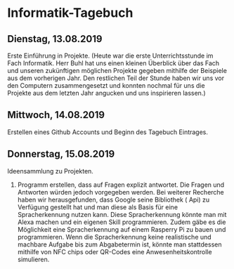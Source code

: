 # Informatik-Tagebuch
## Dienstag, 13.08.2019
Erste Einführung in Projekte.
(Heute war die erste Unterrichtsstunde im Fach Informatik. Herr Buhl hat uns einen kleinen Überblick über das Fach und unseren zukünftigen möglichen Projekte gegeben mithilfe der Beispiele aus dem vorherigen Jahr. Den restlichen Teil der Stunde haben wir uns vor den Computern zusammengesetzt und konnten nochmal für uns die Projekte aus dem letzten Jahr angucken und uns inspirieren lassen.)

## Mittwoch, 14.08.2019
Erstellen eines Github Accounts und Beginn des Tagebuch Eintrages.

## Donnerstag, 15.08.2019
Ideensammlung zu Projekten.
1. Programm erstellen, dass auf Fragen explizit antwortet. Die Fragen und Antworten würden jedoch vorgegeben werden.
Bei weiterer Recherche haben wir herausgefunden, dass Google seine Bibliothek ( Api) zu Verfügung gestellt hat und man diese als Basis für eine Spracherkennung nutzen kann.
Diese Spracherkennung könnte man mit Alexa machen und ein eigenen Skill programmieren. Zudem gäbe es die Möglichkeit eine Spracherkennung auf einem Rasperry Pi zu bauen und programmieren. Wenn die Spracherkennung keine realistische und machbare Aufgabe bis zum Abgabetermin ist, könnte man stattdessen mithilfe von NFC chips oder QR-Codes eine Anwesenheitskontrolle simulieren.
